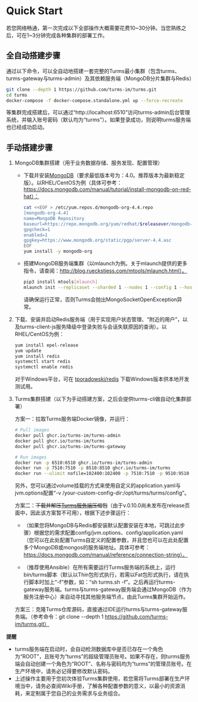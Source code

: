 # Quick Start

若您网络畅通，第一次完成以下全部操作大概需要花费10~30分钟。当您熟练之后，可在1~3分钟完成各种集群的部署工作。

## 全自动搭建步骤

通过以下命令，可以全自动地搭建一套完整的Turms最小集群（包含turms、turms-gateway与turms-admin）及其依赖服务端（MongoDB分片集群与Redis）

```bash
git clone --depth 1 https://github.com/turms-im/turms.git
cd turms
docker-compose -f docker-compose.standalone.yml up --force-recreate
```

等集群完成搭建后，可以通过“http://localhost:6510”访问turms-admin后台管理系统，并输入账号密码（默认均为“turms”）。如果登录成功，则说明turms服务端也已经成功启动。

## 手动搭建步骤

1. MongoDB集群搭建（用于业务数据存储、服务发现、配置管理）

   - 下载并安装[MongoDB](https://www.mongodb.com/download-center/community)（要求最低版本号为：4.0。推荐版本为最新稳定版）。以RHEL/CentOS为例（具体可参考：https://docs.mongodb.com/manual/tutorial/install-mongodb-on-red-hat）：

     ```bash
     cat <<EOF > /etc/yum.repos.d/mongodb-org-4.4.repo
     [mongodb-org-4.4]
     name=MongoDB Repository
     baseurl=https://repo.mongodb.org/yum/redhat/$releasever/mongodb-org/4.4/x86_64/
     gpgcheck=1
     enabled=1
     gpgkey=https://www.mongodb.org/static/pgp/server-4.4.asc
     EOF
     yum install -y mongodb-org
     ```
   
   - 搭建MongoDB服务端集群（以mlaunch为例。关于mlaunch提供的更多指令，请查阅：http://blog.rueckstiess.com/mtools/mlaunch.html）。
   
     ```bash
     pip3 install mtools[mlaunch]
     mlaunch init --replicaset --sharded 1 --nodes 1 --config 1 --hostname localhost --port 27017 --mongos 1
     ```
     
     请确保运行正常，否则Turms会抛出MongoSocketOpenException异常。
   
  2. 下载、安装并启动Redis服务端（用于实现用户状态管理、“附近的用户”，以及turms-client-js服务降级中登录失败与会话失联原因的查询）。以RHEL/CentOS为例：

     ```bash
     yum install epel-release
     yum update
     yum install redis
     systemctl start redis
     systemctl enable redis
     ```

     对于Windows平台，可在 [tporadowski/redis](https://github.com/tporadowski/redis/releases) 下载Windows版本供本地开发测试用。

3. Turms集群搭建（以下为手动搭建方案，之后会提供turms-cli做自动化集群部署）

   方案一：拉取Turms服务端Docker镜像，并运行：

   ```bash
   # Pull images
   docker pull ghcr.io/turms-im/turms-admin
   docker pull ghcr.io/turms-im/turms
   docker pull ghcr.io/turms-im/turms-gateway
   
   # Run images
   docker run -p 6510:6510 ghcr.io/turms-im/turms-admin
   docker run -p 7510:7510 -p 8510:8510 ghcr.io/turms-im/turms
   docker run --ulimit nofile=102400:102400 -p 7510:7510 -p 9510:9510 -p 10510:10510 -p 11510:11510 -p 12510:12510 ghcr.io/turms-im/turms-gateway
   ```
   
   另外，您可以通过volume挂载的方式来使用自定义的application.yaml与jvm.options配置“-v /your-custom-config-dir:/opt/turms/turms/config”。
   
   方案二：~~下载并解压[Turms服务端](https://github.com/turms-im/turms/releases)压缩包~~（由于v.0.10.0尚未发布在release页面中，因此该方案暂不可用），根据下述步骤运行：
   
   - （如果您将MongoDB与Redis都安装默认配置安装在本地，可跳过此步骤）根据您的需求配置config/jvm.options、config/application.yaml（您可以在此处配置Turms自定义的配置参数，并且您也可以在此处配置多个MongoDB或mongos的服务端地址。具体可参考：https://docs.mongodb.com/manual/reference/connection-string）。
   
   - （推荐使用Ansible）在所有需要运行Turms服务端的系统上，运行bin/turms脚本（默认以Thin包形式执行，若需以Fat包形式执行，请在执行脚本时加上“-f”参数，如：“sh turms.sh -f”。之后再运行turms-gateway服务端。turms与turms-gateway服务端会通过MongoDB（作为服务注册中心）来自动寻找其他服务端节点，由此Turms集群开始运作。
   
   方案三：克隆Turms仓库源码，直接通过IDE运行turms与turms-gateway服务端。（参考命令：git clone --depth 1 https://github.com/turms-im/turms.git）

**提醒**

* turms服务端在启动时，会自动检测数据库中是否已存在一个角色为“ROOT”，且账号为“turms”的超级管理员账号。如果不存在，则turms服务端会自动创建一个角色为“ROOT”、名称与密码均为“turms”的管理员账号。在生产环境中，请务必记得要修改默认密码。
* 上述操作主要用于您初次体验Turms集群使用，若您需将Turms部署在生产环境当中，请务必查阅Wiki手册，了解各种配置参数的意义，以最小的资源消耗，来定制属于您自己的业务需求与业务组合。